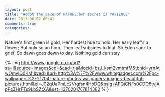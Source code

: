 ```yaml
---
layout: post
title: "Adopt the pace of NATURE:her secret is PATIENCE"
date: 2013-06-02 00:41
comments: true
categories: 
---
```

Nature's first green is gold,
Her hardest hue to hold.
Her early leaf's a flower;
But only so an hour.
Then leaf subsides to leaf.
So Eden sank to grief,
So dawn goes down to day.
Nothing gold can stay

{% img http://www.google.co.in/url?sa=i&source=images&cd=&cad=rja&docid=bzJ_ksm2vmtmfM&tbnid=yrnAtwOmvIO0KM:&ved=&url=http%3A%2F%2Fwww.whitegadget.com%2Fpc-wallpapers%2F21704-nature-photos-wallpapers-images-beautiful-pictures.html&ei=J02qUaPmLc2Vrgfpn4HoDQ&psig=AFQjCNFs0CDO8tvjApPcZHrFTs9LbSZtXA&ust=1370201767814382 % }
